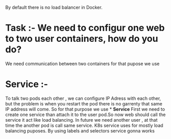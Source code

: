 By default there is no load balancer in Docker.
# Task :- We need to configur one web to two user containers, how do you do?
We need communication between two containers for that pupose we use 
# Service :-
To talk two pods each other , we can configure IP Adress with each other, but the problem is when you restart the pod there is no garrenty that same IP address will come. So for that purpose we use * **Service** 
First we need to create one service than attach it to the user pod.So now web should call the service it act like load balancing. 
In future we need another user , at that time the another pod is call same service.
K8s service uses for mostly load balancing puposes.
By using labels and selectors service gonna works


